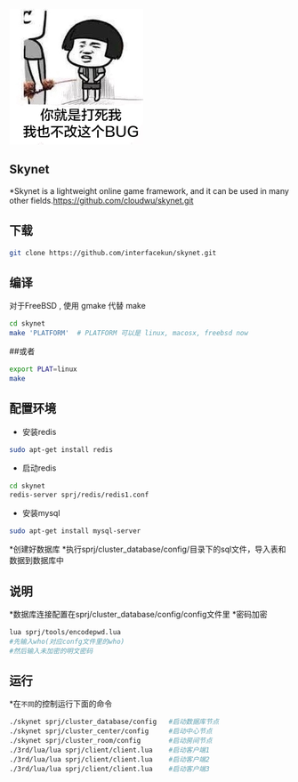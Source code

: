 
![coder farmer](https://raw.githubusercontent.com/interfacekun/skynet/master/img/manong.jpg "0. 0")

## Skynet

*Skynet is a lightweight online game framework, and it can be used in many other fields.https://github.com/cloudwu/skynet.git

## 下载
```Bash
git clone https://github.com/interfacekun/skynet.git
```
## 编译
对于FreeBSD , 使用 gmake 代替 make
```Bash
cd skynet
make 'PLATFORM'  # PLATFORM 可以是 linux, macosx, freebsd now
```
##或者
```Bash
export PLAT=linux
make
```
## 配置环境
* 安装redis
```Bash
sudo apt-get install redis
```
* 启动redis
```Bash
cd skynet
redis-server sprj/redis/redis1.conf
```
* 安装mysql
```Bash
sudo apt-get install mysql-server
```
*创建好数据库
*执行sprj/cluster_database/config/目录下的sql文件，导入表和数据到数据库中
## 说明
*数据库连接配置在sprj/cluster_database/config/config文件里
*密码加密
```Bash
lua sprj/tools/encodepwd.lua
#先输入who(对应confg文件里的who) 
#然后输入未加密的明文密码 
```
## 运行
*在`不同`的控制运行下面的命令
```Bash
./skynet sprj/cluster_database/config 	#启动数据库节点
./skynet sprj/cluster_center/config 	#启动中心节点
./skynet sprj/cluster_room/config 		#启动房间节点
./3rd/lua/lua sprj/client/client.lua 	#启动客户端1
./3rd/lua/lua sprj/client/client.lua 	#启动客户端2
./3rd/lua/lua sprj/client/client.lua 	#启动客户端3
``` 	